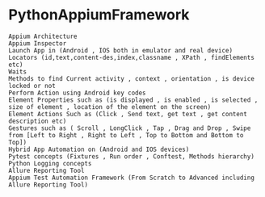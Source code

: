 # PythonAppiumFramework
    Appium Architecture
    Appium Inspector
    Launch App in (Android , IOS both in emulator and real device)
    Locators (id,text,content-des,index,classname , XPath , findElements etc)
    Waits
    Methods to find Current activity , context , orientation , is device locked or not
    Perform Action using Android key codes
    Element Properties such as (is displayed , is enabled , is selected , size of element , location of the element on the screen)
    Element Actions Such as (Click , Send text, get text , get content description etc)
    Gestures such as ( Scroll , LongClick , Tap , Drag and Drop , Swipe from [Left to Right , Right to Left , Top to Bottom and Bottom to Top])
    Hybrid App Automation on (Android and IOS devices)
    Pytest concepts (Fixtures , Run order , Conftest, Methods hierarchy)
    Python Logging concepts
    Allure Reporting Tool
    Appium Test Automation Framework (From Scratch to Advanced including Allure Reporting Tool)
